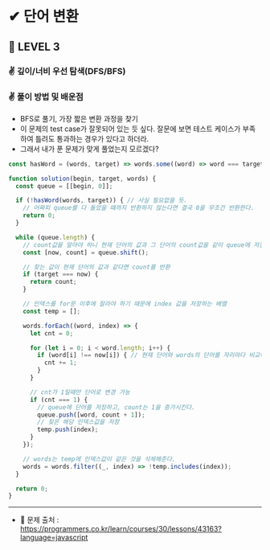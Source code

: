 # ✔ 단어 변환

## 🌈 LEVEL 3

### ✌ 깊이/너비 우선 탐색(DFS/BFS)

### ✌ 풀이 방법 및 배운점
- BFS로 풀기, 가장 짧은 변환 과정을 찾기
- 이 문제의 test case가 잘못되어 있는 듯 싶다. 잘문에 보면 테스트 케이스가 부족하여 틀려도 통과하는 경우가 있다고 하더라.
- 그래서 내가 푼 문제가 맞게 풀었는지 모르겠다?

```js
const hasWord = (words, target) => words.some((word) => word === target);

function solution(begin, target, words) {
  const queue = [[begin, 0]];

  if (!hasWord(words, target)) { // 사실 필요없을 듯.
    // 어짜피 queue를 다 돌았을 떄까지 반환하지 않는다면 결국 0을 무조건 반환한다.
    return 0;
  }

  while (queue.length) {
    // count값을 알아야 하니 현재 단어의 값과 그 단어의 count값을 같이 queue에 저장해준다.
    const [now, count] = queue.shift();

    // 찾는 값이 현재 단어의 값과 같다면 count를 반환
    if (target === now) {
      return count;
    }

    // 인덱스를 for문 이후에 잘라야 하기 때문에 index 값을 저장하는 배열
    const temp = [];

    words.forEach((word, index) => {
      let cnt = 0;

      for (let i = 0; i < word.length; i++) {
        if (word[i] !== now[i]) { // 현재 단어와 words의 단어를 자리마다 비교하여 다르면 count + 1
          cnt += 1;
        }
      }

      // cnt가 1일때만 단어로 변경 가능
      if (cnt === 1) {
        // queue에 단어를 저장하고, count는 1을 증가시킨다.
        queue.push([word, count + 1]);
        // 칮은 해당 인덱스값을 저장
        temp.push(index);
      }
    });

    // words는 temp에 인덱스값이 같은 것을 삭제해준다.
    words = words.filter((_, index) => !temp.includes(index));
  }

  return 0;
}
```

--- 

- 📌 문제 출처 : https://programmers.co.kr/learn/courses/30/lessons/43163?language=javascript
